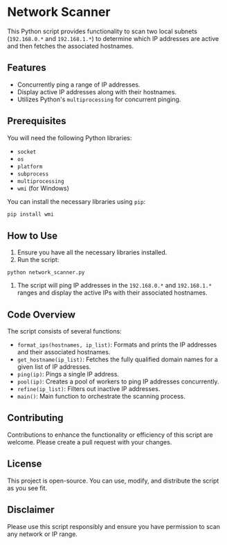 # Network Scanner

This Python script provides functionality to scan two local subnets (`192.168.0.*` and `192.168.1.*`) to determine which IP addresses are active and then fetches the associated hostnames.

## Features

- Concurrently ping a range of IP addresses.
- Display active IP addresses along with their hostnames.
- Utilizes Python's `multiprocessing` for concurrent pinging.

## Prerequisites

You will need the following Python libraries:

- `socket`
- `os`
- `platform`
- `subprocess`
- `multiprocessing`
- `wmi` (for Windows)

You can install the necessary libraries using `pip`:

```bash
pip install wmi
```

## How to Use

1. Ensure you have all the necessary libraries installed.
2. Run the script:

```shell
python network_scanner.py
```

1. The script will ping IP addresses in the `192.168.0.*` and `192.168.1.*` ranges and display the active IPs with their associated hostnames.

## Code Overview

The script consists of several functions:

- `format_ips(hostnames, ip_list)`: Formats and prints the IP addresses and their associated hostnames.
- `get_hostname(ip_list)`: Fetches the fully qualified domain names for a given list of IP addresses.
- `ping(ip)`: Pings a single IP address.
- `pool(ip)`: Creates a pool of workers to ping IP addresses concurrently.
- `refine(ip_list)`: Filters out inactive IP addresses.
- `main()`: Main function to orchestrate the scanning process.

## Contributing

Contributions to enhance the functionality or efficiency of this script are welcome. Please create a pull request with your changes.

## License

This project is open-source. You can use, modify, and distribute the script as you see fit.

## Disclaimer

Please use this script responsibly and ensure you have permission to scan any network or IP range.
